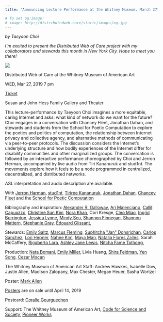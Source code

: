 ```yaml
---
title: "Announcing Lecture Performance at the Whitney Museum, March 27th"

# To set og:image:
# image: http://distributedweb.care/static/images/og.jpg
---
```


*by Taeyoon Choi*


*I'm excited to present the Distributed Web of Care project with my collaborators and stewards this month in New York City. Hope to meet you there!* 

![](http://distributedweb.care/static/images/og.jpg)

Distributed Web of Care at the Whitney Museum of American Art 

WED, Mar 27, 2019
7 pm

[Ticket](https://whitney.org/events/distributed-web-of-care
)

Susan and John Hess Family Gallery and Theater

This lecture-performance by Taeyoon Choi imagines a more equitable, caring Internet and asks: what kind of network do we want for the future? Choi engages in a conversation with Chancey Fleet, Jonathan Dahan, and stewards and students from the School for Poetic Computation to explore the poetics and politics of computation, the relationship between Internet privacy and collective agency, and alternative methods of communicating via peer-to-peer protocols. The discussion considers the Internet’s underlying structure and how bodily experiences of the Internet differ for disability communities and other marginalized groups. The conversation is followed by an interactive performance choreographed by Choi and Jerron Herman, accompanied by live audio from Tiri Kananuruk and stud1nt. The movements explore how it feels to be a node programmed in centralized, decentralized, and distributed networks.

ASL interpretation and audio description are available.

With [Jerron Harman](http://heidilatskydance.org/current-company/g5n1f8y4lv3y48p7afxncbgmwlqbdx), [stud1nt](https://stud1nt.nyc/), [Tiriree Kananuruk](http://xxx.tiri.xxx/), [Jonathan Dahan](http://jedahan.com/), [Chancey Fleet](http://twitter.com/ChanceyFleet) and the [School for Poetic Computation](http://sfpc.io)

Bibliography and inspiration: [Alexander R. Galloway](http://cultureandcommunication.org/galloway/), [Ari Malenciano](http://www.ariciano.com/), [Callil Capuozzo](https://callil.com/), [Christine Sun Kim](http://christinesunkim.com/), [Nora Khan](https://noranahidkhan.com), Cori Kresge, [Cleo Miao](http://cleomiao.info/), [Ingrid Burrington](http://lifewinning.com/), [Jessica Lynne](http://www.jessicalynne.co/), [Mindy Seu](http://mindyseu.com/), [Shannon Finnegan](http://shannonfinnegan.com/), [Shannon Mattern](http://wordsinspace.net/shannon/), [Stephanie Gray](http://www.poetryfoundation.org/poets/stephanie-gray), [Édouard Glissant](https://en.wikipedia.org/wiki/%C3%89douard_Glissant), 

Stewards: [Emily Saltz](http://saltzshaker.github.io), [Marcus Fleming](www.marcusbrittainfleming.com), [Suphitcha "Jan" Donsrichan](http://www.jayspaper.com/), [Carlos Sanchez](carlos-sanchez.info), [Lori Hepner](https://www.lorihepner.com), [Nahee Kim](https://nahee.website/),
[Maya Man](mayaontheinter.net), [Natalia Flores Zalles](https://nataliafloreszalles.tumblr.com/), Sarah McCaffery, [Rigoberto Lara](https://twitter.com/chicanocyborg), [Ashley Jane Lewis](https://ashleyjanelewis.com/), [Nitcha Fame Tothong](http://nitchafa.me/), 


Production: [Neta Bomani](http://www.netabomani.com/), [Emily Miller](http://www.emilymariemiller.com/), Livia Huang, [Shira Feldman](http://www.shira-feldman.net/), [Yen Song](http://yhsong.com/), [Cezar Mocan](https://cezar.io/) 

The Whitney Museum of American Art Staff: Andrew Hawkes, Isabelle Dow, Justin Allen, Madison Zalopany, Max Chester, Megan Heuer, Sasha Wortzel

Poster: [Mark Allen](https://www.instagram.com/markallenartjams/) 

[Posters](https://taeyoon-workshop.myshopify.com/products/dwc-poster) are on sale until April 14, 2019 

Postcard: [Coralie Gourguechon](http://coraliegourguechon.fr)

Support: The Whitney Museum of American Art, [Code for Science and Society](http://codeforscience.org/), [Pioneer Works](http://pioneerworks.org)